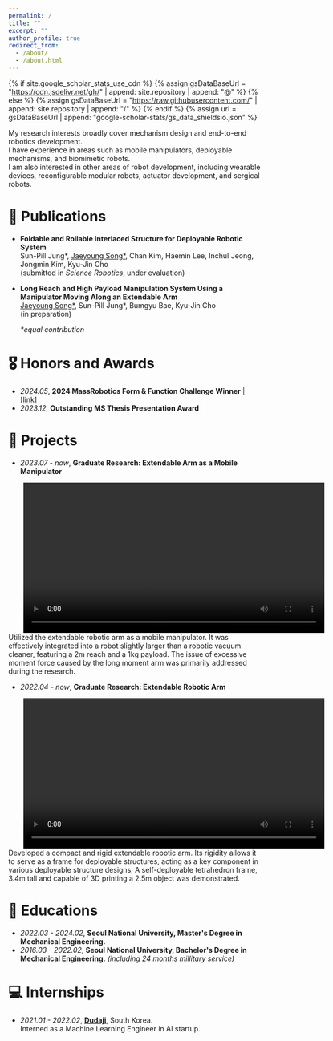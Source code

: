 ```yaml
---
permalink: /
title: ""
excerpt: ""
author_profile: true
redirect_from: 
  - /about/
  - /about.html
---
```


{% if site.google_scholar_stats_use_cdn %}
{% assign gsDataBaseUrl = "https://cdn.jsdelivr.net/gh/" | append: site.repository | append: "@" %}
{% else %}
{% assign gsDataBaseUrl = "https://raw.githubusercontent.com/" | append: site.repository | append: "/" %}
{% endif %}
{% assign url = gsDataBaseUrl | append: "google-scholar-stats/gs_data_shieldsio.json" %}

<span class='anchor' id='about-me'></span>

My research interests broadly cover mechanism design and end-to-end robotics development.  
I have experience in areas such as mobile manipulators, deployable mechanisms, and biomimetic robots.  
I am also interested in other areas of robot development, including wearable devices, reconfigurable modular robots, actuator development, and sergical robots.


# 📝 Publications 

- __Foldable and Rollable Interlaced Structure for Deployable Robotic System__<br>
Sun-Pill Jung*, <u>Jaeyoung Song*</u>, Chan Kim, Haemin Lee, Inchul Jeong, Jongmin Kim, Kyu-Jin Cho<br>
(submitted in _Science Robotics_, under evaluation)

- __Long Reach and High Payload Manipulation System Using a Manipulator Moving Along an Extendable Arm__<br>
<u>Jaeyoung Song*</u>, Sun-Pill Jung*, Bumgyu Bae, Kyu-Jin Cho<br>
(in preparation)

    _\*equal contribution_

# 🎖 Honors and Awards
- _2024.05_, __2024 MassRobotics Form & Function Challenge Winner__ \| [\[link\]](https://www.massrobotics.org/massrobotics-announces-form-function-challenge-winners-showcases-first-accelerator-cohort-at-the-robotics-summit-expo/)
- _2023.12_, __Outstanding MS Thesis Presentation Award__

# 🔧 Projects
- _2023.07 - now_, __Graduate Research: Extendable Arm as a Mobile Manipulator__<br>
<div style="margin-left: 30px;">
  <video controls width="600">
    <source src="assets/video/Movie S8(2).mp4" type="video/mp4">
  </video>
</div>
Utilized the extendable robotic arm as a mobile manipulator. It was effectively integrated into a robot slightly larger than a robotic vacuum cleaner, featuring a 2m reach and a 1kg payload. The issue of excessive moment force caused by the long moment arm was primarily addressed during the research.<br>

- _2022.04 - now_, __Graduate Research: Extendable Robotic Arm__<br>
<div style="margin-left: 30px;">
  <video controls width="600">
    <source src="assets/video/Movie S8(2).mp4" type="video/mp4">
  </video>
</div>
Developed a compact and rigid extendable robotic arm. Its rigidity allows it to serve as a frame for deployable structures, acting as a key component in various deployable structure designs. A self-deployable tetrahedron frame, 3.4m tall and capable of 3D printing a 2.5m object was demonstrated.<br>


# 📖 Educations
- _2022.03 - 2024.02_, __Seoul National University, Master's Degree in Mechanical Engineering.__
- _2016.03 - 2022.02_, __Seoul National University, Bachelor's Degree in Mechanical Engineering.__ *(including 24 months millitary service)*

# 💻 Internships
- _2021.01 - 2022.02_, __[Dudaji](https://dudaji.com/)__, South Korea.<br>
                       Interned as a Machine Learning Engineer in AI startup.
